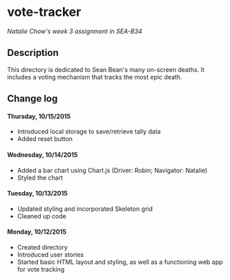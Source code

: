 # vote-tracker
_Natalie Chow's week 3 assignment in SEA-B34_

## Description
This directory is dedicated to Sean Bean's many on-screen deaths. It includes a voting mechanism that tracks the most epic death.

## Change log

#### Thursday, 10/15/2015
- Introduced local storage to save/retrieve tally data
- Added reset button

#### Wednesday, 10/14/2015
- Added a bar chart using Chart.js (Driver: Robin; Navigator: Natalie)
- Styled the chart

#### Tuesday, 10/13/2015
- Updated styling and incorporated Skeleton grid
- Cleaned up code

#### Monday, 10/12/2015
- Created directory
- Introduced user stories
- Started basic HTML layout and styling, as well as a functioning web app for vote tracking
